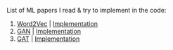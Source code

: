 List of ML papers I read & try to implement in the  code:

1. [Word2Vec](https://arxiv.org/abs/1301.3781) | [Implementation](https://github.com/ishacm/word2vec-implement)
2. [GAN](https://arxiv.org/abs/1406.2661) | [Implementation](https://github.com/ishacm/GAN-implement)
3. [GAT](https://arxiv.org/abs/1710.10903) | [Implementation](https://github.com/ishacm/GAT-implement)
